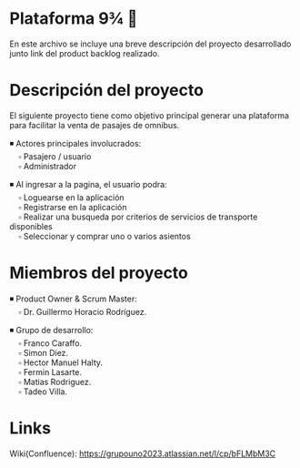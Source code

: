 # Plataforma 9¾ 🧹 <br>
En este archivo se incluye una breve descripción del proyecto desarrollado junto link del product backlog realizado. 

# Descripción del proyecto <br>
El siguiente proyecto tiene como objetivo principal generar una plataforma para facilitar la venta de pasajes de omnibus. 

◾ Actores principales involucrados: <br>
&nbsp; &nbsp; ▫ Pasajero / usuario <br>
&nbsp; &nbsp; ▫ Administrador <br>

◾  Al ingresar a la pagina, el usuario podra: <br>
&nbsp; &nbsp; ▫ Loguearse en la aplicación <br>
&nbsp; &nbsp; ▫ Registrarse en la aplicación <br> 
&nbsp; &nbsp; ▫ Realizar una busqueda por criterios de servicios de transporte disponibles <br>
&nbsp; &nbsp; ▫ Seleccionar y comprar uno o varios asientos <br>

# Miembros del proyecto <br> 
◾ Product Owner & Scrum Master: <br>
&nbsp; &nbsp; ▫ Dr. Guillermo Horacio Rodríguez. <br>
                              
◾ Grupo de desarrollo: <br>
&nbsp; &nbsp; ▫ Franco Caraffo. <br>
&nbsp; &nbsp; ▫ Simon Diez. <br> 
&nbsp; &nbsp; ▫ Hector Manuel Halty. <br>
&nbsp; &nbsp; ▫ Fermin Lasarte. <br>
&nbsp; &nbsp; ▫ Matias Rodriguez. <br>
&nbsp; &nbsp; ▫ Tadeo Villa. <br>



  
# Links <br>
Wiki(Confluence): https://grupouno2023.atlassian.net/l/cp/bFLMbM3C  <br>

